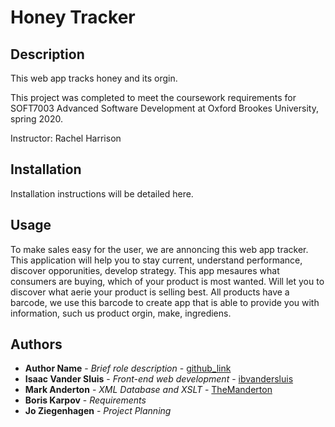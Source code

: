 # Honey Tracker

## Description
This web app tracks honey and its orgin.

This project was completed to meet the coursework requirements for SOFT7003 Advanced Software Development at Oxford Brookes University, spring 2020.

Instructor: Rachel Harrison

## Installation
Installation instructions will be detailed here.

## Usage
To make sales easy  for the user, we are annoncing this web app tracker. This application will help you to stay current, understand performance, 
discover opporunities, develop strategy.  This app mesaures what consumers are buying, which of your product is most wanted. 
Will let you to discover what aerie your product is selling best. All products have a barcode, we use this barcode to create app that is able to 
provide you with information, such us product orgin, make, ingrediens.


## Authors
- **Author Name** - *Brief role description* - [github_link](#)
- **Isaac Vander Sluis** - *Front-end web development* - [ibvandersluis](https://github.com/ibvandersluis)
- **Mark Anderton** - *XML Database and XSLT* - [TheManderton](https://github.com/themanderton)
- **Boris Karpov** - *Requirements*
- **Jo Ziegenhagen** - *Project Planning*